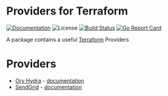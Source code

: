 # Providers for Terraform

[![Documentation][godoc-img]][godoc-url]
![License][license-img]
[![Build Status][action-img]][action-url]
[![Go Report Card][report-img]][report-url]

A package contains a useful [Terraform](https://www.terraform.io) Providers

# Providers

- [Ory Hydra](https://www.ory.sh/) - [documentation](provider/hydra/README.md)
- [SendGrid](https://www.sendgrid.com/) - [documentation](provider/sendgrid/README.md)

[godoc-url]: https://godoc.org/github.com/phogolabs/terraform-provider
[godoc-img]: https://godoc.org/github.com/phogolabs/terraform-provider?status.svg
[license-img]: https://img.shields.io/badge/license-MIT-blue.svg
[report-img]: https://goreportcard.com/badge/github.com/phogolabs/terraform-provider
[report-url]: https://goreportcard.com/report/github.com/phogolabs/terraform-provider
[codecov-url]: https://codecov.io/gh/phogolabs/terraform-provider
[codecov-img]: https://codecov.io/gh/phogolabs/terraform-provider/branch/master/graph/badge.svg
[action-img]: https://github.com/phogolabs/terraform-provider/workflows/pipeline/badge.svg
[action-url]: https://github.com/phogolabs/terraform-provider/actions
